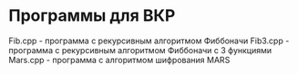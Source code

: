 # Программы для ВКР
Fib.cpp - программа с рекурсивным алгоритмом Фиббоначи
Fib3.cpp - программа с рекурсивным алгоритмом Фиббоначи с 3 функциями
Mars.cpp - программа с алгоритмом шифрования MARS

